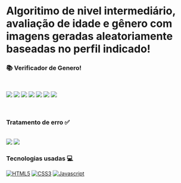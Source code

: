 # Algoritimo de nivel intermediário, avaliação de idade e gênero com imagens geradas aleatoriamente baseadas no perfil indicado!
### 📚 Verificador de Genero!

<br><div>
    <img src="img.png"/>
    <img src="img2.png"/>
    <img src="img3.png"/>
    <img src="img4.png"/>
    <img src="img5.png"/>
    <img src="img6.png"/>
    <img src="img7.png"/>

</div>
<br>


### Tratamento de erro ✅

<br>

<div>
    <img src="img8.png"/>
    <img src="img9.png"/>


</div>

### Tecnologias usadas 💻


[![HTML5](https://img.shields.io/badge/HTML5-E34F26?style=for-the-badge&logo=html5&logoColor=white)](https://github.com/konaly/Tabuada)
[![CSS3](https://img.shields.io/badge/CSS3-1572B6?style=for-the-badge&logo=css3&logoColor=white)](https://github.com/konaly/Tabuada)
[![Javascript](https://img.shields.io/badge/JavaScript-323330?style=for-the-badge&logo=javascript&logoColor=F7DF1E)](https://github.com/konaly/Tabuada)